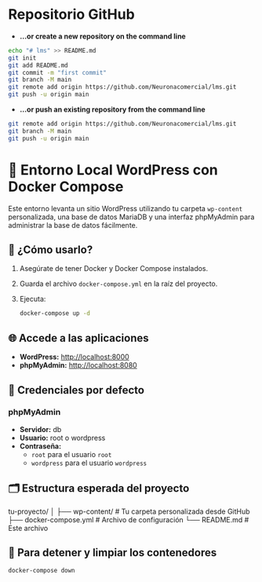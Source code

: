 # Repositorio GitHub

- **…or create a new repository on the command line**
```bash
echo "# lms" >> README.md
git init
git add README.md
git commit -m "first commit"
git branch -M main
git remote add origin https://github.com/Neuronacomercial/lms.git
git push -u origin main
```

- **…or push an existing repository from the command line**
```bash
git remote add origin https://github.com/Neuronacomercial/lms.git
git branch -M main
git push -u origin main
```

# 🐳 Entorno Local WordPress con Docker Compose

Este entorno levanta un sitio WordPress utilizando tu carpeta `wp-content` personalizada, una base de datos MariaDB y una interfaz phpMyAdmin para administrar la base de datos fácilmente.

## 🚀 ¿Cómo usarlo?

1. Asegúrate de tener Docker y Docker Compose instalados.
2. Guarda el archivo `docker-compose.yml` en la raíz del proyecto.
3. Ejecuta:

   ```bash
   docker-compose up -d

## 🌐 Accede a las aplicaciones

- **WordPress:** [http://localhost:8000](http://localhost:8000)  
- **phpMyAdmin:** [http://localhost:8080](http://localhost:8080)

## 🔐 Credenciales por defecto

### phpMyAdmin

- **Servidor:** db  
- **Usuario:** root o wordpress  
- **Contraseña:**  
  - `root` para el usuario `root`  
  - `wordpress` para el usuario `wordpress`

## 🗂 Estructura esperada del proyecto

tu-proyecto/
│
├── wp-content/ # Tu carpeta personalizada desde GitHub
├── docker-compose.yml # Archivo de configuración
└── README.md # Este archivo

## 🧽 Para detener y limpiar los contenedores

```bash
docker-compose down
